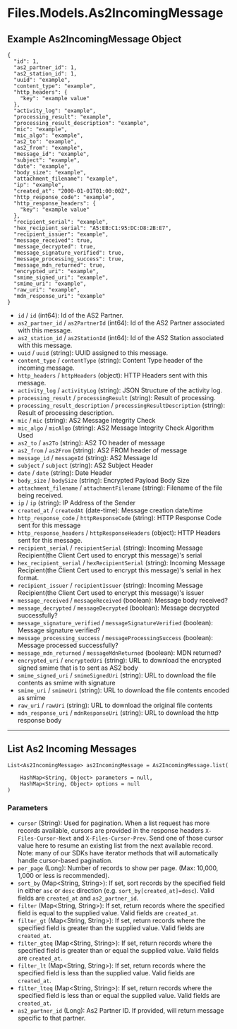 # Files.Models.As2IncomingMessage

## Example As2IncomingMessage Object

```
{
  "id": 1,
  "as2_partner_id": 1,
  "as2_station_id": 1,
  "uuid": "example",
  "content_type": "example",
  "http_headers": {
    "key": "example value"
  },
  "activity_log": "example",
  "processing_result": "example",
  "processing_result_description": "example",
  "mic": "example",
  "mic_algo": "example",
  "as2_to": "example",
  "as2_from": "example",
  "message_id": "example",
  "subject": "example",
  "date": "example",
  "body_size": "example",
  "attachment_filename": "example",
  "ip": "example",
  "created_at": "2000-01-01T01:00:00Z",
  "http_response_code": "example",
  "http_response_headers": {
    "key": "example value"
  },
  "recipient_serial": "example",
  "hex_recipient_serial": "A5:EB:C1:95:DC:D8:2B:E7",
  "recipient_issuer": "example",
  "message_received": true,
  "message_decrypted": true,
  "message_signature_verified": true,
  "message_processing_success": true,
  "message_mdn_returned": true,
  "encrypted_uri": "example",
  "smime_signed_uri": "example",
  "smime_uri": "example",
  "raw_uri": "example",
  "mdn_response_uri": "example"
}
```

* `id` / `id`  (int64): Id of the AS2 Partner.
* `as2_partner_id` / `as2PartnerId`  (int64): Id of the AS2 Partner associated with this message.
* `as2_station_id` / `as2StationId`  (int64): Id of the AS2 Station associated with this message.
* `uuid` / `uuid`  (string): UUID assigned to this message.
* `content_type` / `contentType`  (string): Content Type header of the incoming message.
* `http_headers` / `httpHeaders`  (object): HTTP Headers sent with this message.
* `activity_log` / `activityLog`  (string): JSON Structure of the activity log.
* `processing_result` / `processingResult`  (string): Result of processing.
* `processing_result_description` / `processingResultDescription`  (string): Result of processing description.
* `mic` / `mic`  (string): AS2 Message Integrity Check
* `mic_algo` / `micAlgo`  (string): AS2 Message Integrity Check Algorithm Used
* `as2_to` / `as2To`  (string): AS2 TO header of message
* `as2_from` / `as2From`  (string): AS2 FROM header of message
* `message_id` / `messageId`  (string): AS2 Message Id
* `subject` / `subject`  (string): AS2 Subject Header
* `date` / `date`  (string): Date Header
* `body_size` / `bodySize`  (string): Encrypted Payload Body Size
* `attachment_filename` / `attachmentFilename`  (string): Filename of the file being received.
* `ip` / `ip`  (string): IP Address of the Sender
* `created_at` / `createdAt`  (date-time): Message creation date/time
* `http_response_code` / `httpResponseCode`  (string): HTTP Response Code sent for this message
* `http_response_headers` / `httpResponseHeaders`  (object): HTTP Headers sent for this message.
* `recipient_serial` / `recipientSerial`  (string): Incoming Message Recipient(the Client Cert used to encrypt this message)'s serial
* `hex_recipient_serial` / `hexRecipientSerial`  (string): Incoming Message Recipient(the Client Cert used to encrypt this message)'s serial in hex format.
* `recipient_issuer` / `recipientIssuer`  (string): Incoming Message Recipient(the Client Cert used to encrypt this message)'s issuer
* `message_received` / `messageReceived`  (boolean): Message body received?
* `message_decrypted` / `messageDecrypted`  (boolean): Message decrypted successfully?
* `message_signature_verified` / `messageSignatureVerified`  (boolean): Message signature verified?
* `message_processing_success` / `messageProcessingSuccess`  (boolean): Message processed successfully?
* `message_mdn_returned` / `messageMdnReturned`  (boolean): MDN returned?
* `encrypted_uri` / `encryptedUri`  (string): URL to download the encrypted signed smime that is to sent as AS2 body
* `smime_signed_uri` / `smimeSignedUri`  (string): URL to download the file contents as smime with signature
* `smime_uri` / `smimeUri`  (string): URL to download the file contents encoded as smime
* `raw_uri` / `rawUri`  (string): URL to download the original file contents
* `mdn_response_uri` / `mdnResponseUri`  (string): URL to download the http response body


---

## List As2 Incoming Messages

```
List<As2IncomingMessage> as2IncomingMessage = As2IncomingMessage.list(
    
    HashMap<String, Object> parameters = null,
    HashMap<String, Object> options = null
)
```

### Parameters

* `cursor` (String): Used for pagination.  When a list request has more records available, cursors are provided in the response headers `X-Files-Cursor-Next` and `X-Files-Cursor-Prev`.  Send one of those cursor value here to resume an existing list from the next available record.  Note: many of our SDKs have iterator methods that will automatically handle cursor-based pagination.
* `per_page` (Long): Number of records to show per page.  (Max: 10,000, 1,000 or less is recommended).
* `sort_by` (Map<String, String>): If set, sort records by the specified field in either `asc` or `desc` direction (e.g. `sort_by[created_at]=desc`). Valid fields are `created_at` and `as2_partner_id`.
* `filter` (Map<String, String>): If set, return records where the specified field is equal to the supplied value. Valid fields are `created_at`.
* `filter_gt` (Map<String, String>): If set, return records where the specified field is greater than the supplied value. Valid fields are `created_at`.
* `filter_gteq` (Map<String, String>): If set, return records where the specified field is greater than or equal the supplied value. Valid fields are `created_at`.
* `filter_lt` (Map<String, String>): If set, return records where the specified field is less than the supplied value. Valid fields are `created_at`.
* `filter_lteq` (Map<String, String>): If set, return records where the specified field is less than or equal the supplied value. Valid fields are `created_at`.
* `as2_partner_id` (Long): As2 Partner ID.  If provided, will return message specific to that partner.
